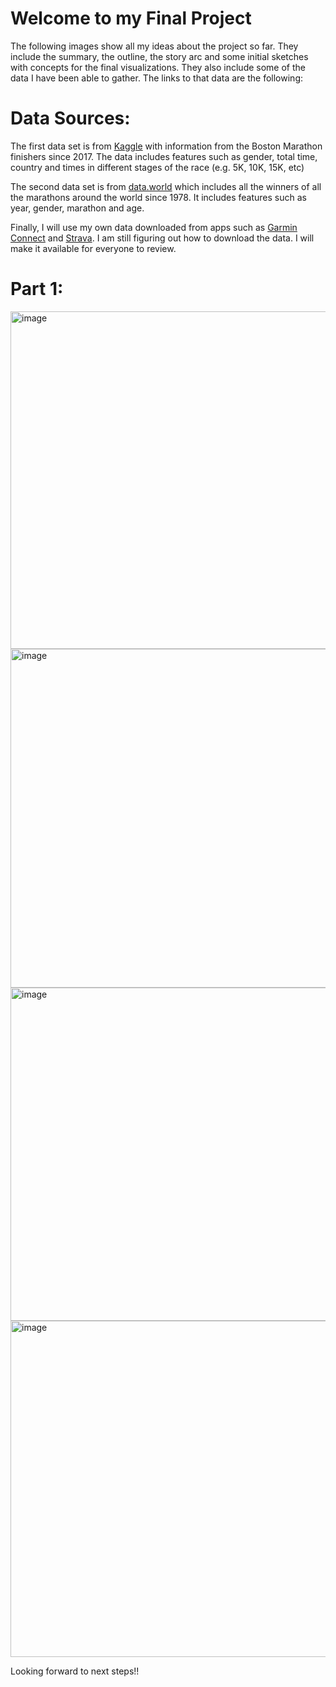 # Welcome to my Final Project 

The following images show all my ideas about the project so far. They include the summary, the outline, the story arc and some initial sketches with concepts for the final visualizations. They also include some of the data I have been able to gather. The links to that data are the following: 

# Data Sources:

The first data set is from [Kaggle](https://www.kaggle.com/rojour/boston-results) with information from the Boston Marathon finishers since 2017. The data includes features such as gender, total time, country and times in different stages of the race (e.g. 5K, 10K, 15K, etc)

The second data set is from [data.world](https://data.world/scardona/datarunning/workspace/data-dictionary) which includes all the winners of all the marathons around the world since 1978. It includes features such as year, gender, marathon and age.

Finally, I will use my own data downloaded from apps such as [Garmin Connect](https://connect.garmin.com) and [Strava](https://www.strava.com). I am still figuring out how to download the data. I will make it available for everyone to review. 

# Part 1: 

<img width="540" alt="image" src="https://user-images.githubusercontent.com/60082968/74165513-3796fe80-4bf3-11ea-8436-632039014ce3.png">

<img width="542" alt="image" src="https://user-images.githubusercontent.com/60082968/74165693-7dec5d80-4bf3-11ea-926e-7bbae0733512.png">

<img width="533" alt="image" src="https://user-images.githubusercontent.com/60082968/74165802-a07e7680-4bf3-11ea-97df-dd6a702c8ac8.png">

<img width="538" alt="image" src="https://user-images.githubusercontent.com/60082968/74165883-bbe98180-4bf3-11ea-824a-a3f02b6ac050.png">

Looking forward to next steps!!


